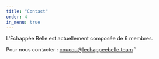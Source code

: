 ```yaml
---
title: "Contact"
order: 4
in_menu: true
---
```

L'Échappée Belle est actuellement composée de 6 membres.

Pour nous contacter : [coucou@lechappeebelle.team](mailto:coucou@lechappeebelle.team)
`
